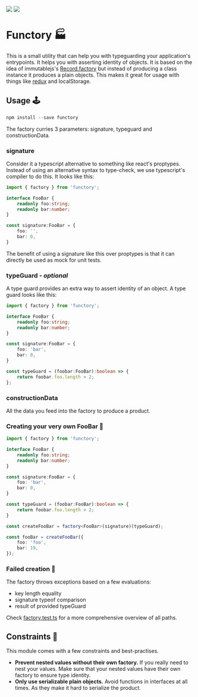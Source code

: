 [![](https://travis-ci.org/CarloPalinckx/functory.svg?branch=master)](https://travis-ci.org/CarloPalinckx/functory) [![](https://api.codeclimate.com/v1/badges/8d9185b95792c01646bc/maintainability)](https://codeclimate.com/github/CarloPalinckx/functory/maintainability)

# Functory 🏭

This is a small utility that can help you with typeguarding your application's entrypoints.
It helps you with asserting identity of objects. It is based on the idea of immutablejs's [Record.factory](https://facebook.github.io/immutable-js/docs/#/Record.Factory) but instead of producing a class instance it produces a plain objects.
This makes it great for usage with things like [redux](https://github.com/reactjs/redux) and localStorage. 

## Usage 🕹

```typescript
npm install --save functory
```

The factory curries 3 parameters: signature, typeguard and constructionData.

### signature
Consider it a typescript alternative to something like react's proptypes. Instead of using an alternative syntax to type-check, we use typescript's compiler to do this.
It looks like this:

```typescript
import { factory } from 'functory';

interface FooBar {
    readonly foo:string;
    readonly bar:number;
}

const signature:FooBar = {
    foo: '',
    bar: 0,
}
```
The benefit of using a signature like this over proptypes is that it can directly be used as mock for unit tests.

### typeGuard - *optional*

A type guard provides an extra way to assert identity of an object. A type guard looks like this:
```typescript
import { factory } from 'functory';

interface FooBar {
    readonly foo:string;
    readonly bar:number;
}

const signature:FooBar = {
    foo: 'bar',
    bar: 0,
}

const typeGuard = (foobar:FooBar):boolean => {
    return foobar.foo.length > 2;
};

```

### constructionData
All the data you feed into the factory to produce a product.

### Creating your very own FooBar 🎉

```typescript
import { factory } from 'functory';

interface FooBar {
    readonly foo:string;
    readonly bar:number;
}

const signature:FooBar = {
    foo: 'bar',
    bar: 0,
}

const typeGuard = (foobar:FooBar):boolean => {
    return foobar.foo.length > 2;
}

const createFooBar = factory<FooBar>(signature)(typeGuard);

const fooBar = createFooBar({
    foo: 'foo',
    bar: 19,
});

```

### Failed creation 🙅
The factory throws exceptions based on a few evaluations:
- key length equality
- signature typeof comparison
- result of provided typeGuard

Check [factory.test.ts](https://github.com/CarloPalinckx/functory/blob/master/src/factory/factory.test.ts) for a more comprehensive overview of all paths. 

## Constraints 🚩
This module comes with a few constraints and best-practises.

- **Prevent nested values without their own factory.** If you really need to nest your values. Make sure that your nested values have their own factory to ensure type identity.
- **Only use serializable plain objects.** Avoid functions in interfaces at all times. As they make it hard to serialize the product.
